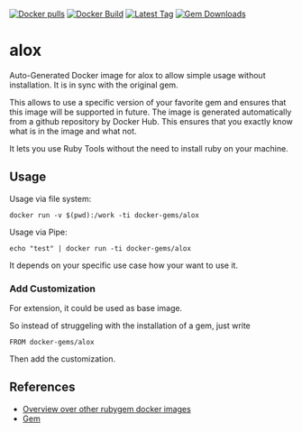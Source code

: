 [![Docker pulls](https://img.shields.io/docker/pulls/rubygem/alox.svg)](https://hub.docker.com/r/rubygem/alox/)
[![Docker Build](https://img.shields.io/docker/automated/rubygem/alox.svg)](https://hub.docker.com/r/rubygem/alox/)
[![Latest Tag](https://img.shields.io/github/tag/docker-rubygem/alox.svg)](https://hub.docker.com/r/rubygem/alox/)
[![Gem Downloads](https://img.shields.io/gem/dt/alox.svg)](https://rubygems.org/gems/alox/)
# alox

Auto-Generated Docker image for alox to allow simple usage without installation.
It is in sync with the original gem.

This allows to use a specific version of your favorite gem and ensures that this image will be supported in future.
The image is generated automatically from a github repository by Docker Hub.
This ensures that you exactly know what is in the image and what not.

It lets you use Ruby Tools without the need to install ruby on your machine.

## Usage

Usage via file system:

`docker run -v $(pwd):/work -ti docker-gems/alox`

Usage via Pipe:

`echo "test" | docker run -ti docker-gems/alox`

It depends on your specific use case how your want to use it.

### Add Customization

For extension, it could be used as base image.

So instead of struggeling with the installation of a gem, just write

`FROM docker-gems/alox`

Then add the customization.

## References

 - [Overview over other rubygem docker images](https://github.com/thinkbot/docker-rubygem)
 - [Gem](https://rubygems.org/gems/alox/)
